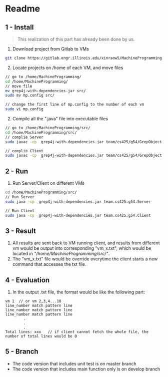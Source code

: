 # Readme

## 1 - Install 

> This realization of this part has already been done by us.

1. Download project from Gitlab to VMs

```bash
git clone https://gitlab.engr.illinois.edu/xinranw5/MachineProgramming.git
```

2. Locate projects on /home of each VM, and move files

```bash
// go to /home/MachineProgramming/
cd /home/MachineProgramming/
// move file
mv grep4j-with-dependencies.jar src/
sudo mv mp.config src/

// change the first line of mp.config to the number of each vm
sudo vi mp.config
```



2. Compile all the ".java" file into executable files

```bash
// go to /home/MachineProgramming/src/
cd /home/MachineProgramming/src/
// complie Server
sudo javac -cp  grep4j-with-dependencies.jar team/cs425/g54/GrepObject.java team/cs425/g54/GrepHandler.java team/cs425/g54/Server.java

// complie Client
sudo javac -cp  grep4j-with-dependencies.jar team/cs425/g54/GrepObject.java team/cs425/g54/GrepHandler.java team/cs425/g54/Client.java
```



## 2 - Run

1.  Run Server/Client on different VMs

```bash
cd /home/MachineProgramming/src/
// Run Server
sudo java -cp  grep4j-with-dependencies.jar team.cs425.g54.Server

// Run Client
sudo java -cp  grep4j-with-dependencies.jar team.cs425.g54.Client
```



## 3 - Result

1. All results are sent back to VM running client, and results from different vm would  be output into corresponding "vm_x.txt", which would be located in *"/home/MachineProgramming/src/"*.
2. The "vm_x.txt" file would be override everytime the client starts a new command that accesses the txt file.



## 4 - Evaluation

1. In the output .txt file, the format would be like the following part:

```
vm 1  // or vm 2,3,4...10
line_number match pattern line
line_number match pattern line
line_number match pattern line
		.
		.
		.
Total lines: xxx   // if client cannot fetch the whole file, the number of total lines would be 0
```



## 5 - Branch

- The code version that includes  unit test is on master branch
- The code version that includes main function only is on develop branch